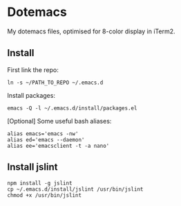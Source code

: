Dotemacs
====

My dotemacs files, optimised for 8-color display in iTerm2.

Install
----

First link the repo:

```
ln -s ~/PATH_TO_REPO ~/.emacs.d
```

Install packages:

```
emacs -Q -l ~/.emacs.d/install/packages.el
```

[Optional] Some useful bash aliases:

```
alias emacs='emacs -nw'
alias ed='emacs --daemon'
alias ee='emacsclient -t -a nano'
```

Install jslint
----

```
npm install -g jslint
cp ~/.emacs.d/install/jslint /usr/bin/jslint
chmod +x /usr/bin/jslint
```
